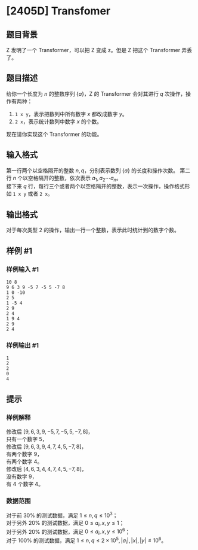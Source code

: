 # [2405D] Transfomer

## 题目背景

Z 发明了一个 Transformer，可以把 Z 变成 z。但是 Z 把这个 Transformer 弄丢了。

## 题目描述

给你一个长度为 $n$ 的整数序列 $\{a\}$，Z 的 Transformer 会对其进行 $q$ 次操作，操作有两种：  
1. `1 x y`，表示把数列中所有数字 $x$ 都改成数字 $y$。
2. `2 x`，表示统计数列中数字 $x$ 的个数。

现在请你实现这个 Transformer 的功能。

## 输入格式

第一行两个以空格隔开的整数 $n,q$，分别表示数列 $\{a\}$ 的长度和操作次数。
第二行 $n$ 个以空格隔开的整数，依次表示 $a_1,a_2\cdots a_n$。  
接下来 $q$ 行，每行三个或者两个以空格隔开的整数，表示一次操作，操作格式形如 `1 x y` 或者 `2 x`。

## 输出格式

对于每次类型 $2$ 的操作，输出一行一个整数，表示此时统计到的数字个数。

## 样例 #1

### 样例输入 #1

```
10 8
9 6 3 9 -5 7 -5 5 -7 8
1 0 -10
2 5
1 -5 4
2 9
2 4
1 9 4
2 9
2 4
```

### 样例输出 #1

```
1
2
2
0
4
```

## 提示

### 样例解释
修改后 $[9,6,3,9,-5,7,-5,5,-7,8]$，  
只有一个数字 $5$，  
修改后 $[9,6,3,9,4,7,4,5,-7,8]$，  
有两个数字 $9$，  
有两个数字 $4$。  
修改后 $[4,6,3,4,4,7,4,5,-7,8]$，  
没有数字 $9$，  
有 $4$ 个数字 $4$。
### 数据范围
对于前 $30\%$ 的测试数据，满足 $1\le n,q\le 10^3$；  
对于另外 $20\%$ 的测试数据，满足 $0\le a_i,x,y\le 1$；  
对于另外 $20\%$ 的测试数据，满足 $0\le a_i,x,y\le 10^6$；  
对于 $100\%$ 的测试数据，满足 $1\le n,q\le 2\times 10^5,|a_i|,|x|,|y|\le 10^6$。